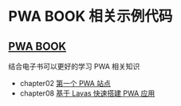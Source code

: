 # PWA BOOK 相关示例代码

## [PWA BOOK]()

结合电子书可以更好的学习 PWA 相关知识

- chapter02  [第一个 PWA 站点](https://github.com/lavas-project/pwa-book/blob/master/chapter02.md)
- chapter08  [基于 Lavas 快速搭建 PWA 应用](https://github.com/lavas-project/pwa-book/blob/master/chapter08.md)
